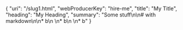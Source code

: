 {
  "uri": "/slug1.html",
  "webProducerKey": "hire-me",
  "title": "My Title",
  "heading": "My Heading",
  "summary": "Some stuff\n\n# with markdown\n\n*   b\n    \n*   b\n    \n*   b"
}